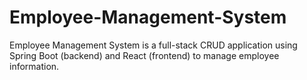 # Employee-Management-System
Employee Management System is a full-stack CRUD application using Spring Boot (backend) and React (frontend) to manage employee information.
